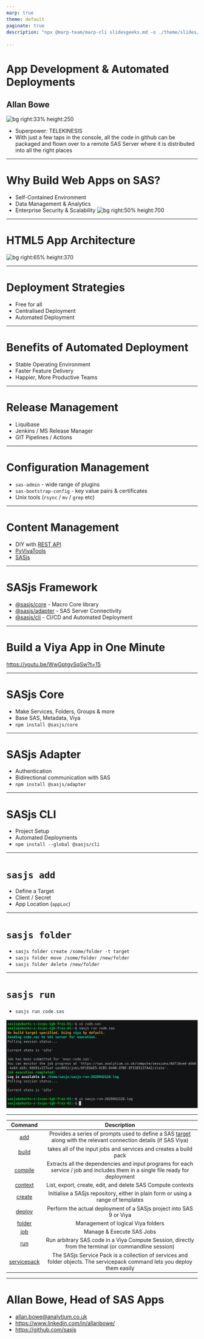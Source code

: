 ```yaml
---
marp: true
theme: default
paginate: true
description: "npx @marp-team/marp-cli slidesgeeks.md -o ./theme/slides/geeks.html"

---
```

<!-- header: ![h:5em](https://upload.wikimedia.org/wikipedia/commons/9/97/%E0%A6%B8%E0%A7%8D%E0%A6%AF%E0%A6%BE%E0%A6%B8_%E0%A6%B2%E0%A7%8B%E0%A6%97%E0%A7%8B.png)-->

# App Development & Automated Deployments
## Allan Bowe

![bg right:33% height:250 ](https://datacontroller.io/wp-content/uploads/2020/10/abow.png)

- Superpower: TELEKINESIS
- With just a few taps in the console, all the code in github can be packaged and flown over to  a remote SAS Server where it is distributed into all the right places

<!-- TRANSCRIPT
My name is Allan Bowe and this is a very short overview of building and deploying HTML5 apps on SAS.
-->

---
# Why Build Web Apps on SAS?

- Self-Contained Environment
- Data Management & Analytics
- Enterprise Security & Scalability
![bg right:50% height:700](https://algorithmia.com/blog/wp-content/uploads/2019/10/Jira_workflow_animation.gif)


<!-- TRANSCRIPT
Why SAS? Firstly it's completely self contained. Everything you need is already provisioned as part of the standard platform, such as:
 - SAS Web Server
 - Application Server
 - Load Balancing
and of course, dozens of access engines for data management inside pretty much any cloud database you can imagine, plus of course, the analytics.
SAS also providesformidable integration with Enterprise IT, such as LDAP
integration, SAML, Single Signon, data encryption, SSL, etc.

Beyond the scalability of SAS itself, web apps are inherently scalable.
They can be deployed to any device with a browser, where they'll run
safely inside that browser sandbox.
-->


---


# HTML5 App Architecture

![bg right:65% height:370 ](https://sasjs.io/img/architecture.png)

<!--
here I discuss the different parts to be deployed
-->

---
# Deployment Strategies

- Free for all
- Centralised Deployment
- Automated Deployment

<!-- TRANSCRIPT
In terms of deployment SAS does make it very easy to just open up a web application such as Environment Manager or SAS Studio and start writing code and making changes.

This strategy might work well if there are just one or two users on the box, but it's a risky way of working as you have no real mechanism to roll back changes to to track the changes being made.

A centralised model might involve the developer writing some release notes and preparing a package for an administrator to promote.  This provides some level of control, but does create a bottleneck on the administrators.

Automated deployment is really the best strategy, especially in Viya where everything can now performed using REST APIs and commandline tools.  A change might be reviewed as part of a pull request, and autodeployed following a merge to a nominated GIT branch, providing full transparency and the ability to run automated tests with every commit.
-->


---
# Benefits of Automated Deployment

- Stable Operating Environment
- Faster Feature Delivery
- Happier, More Productive Teams

<!-- TRANSCRIPT
Benefits include a more stable environment, especially when deploying frequently as smaller changes are easier to roll back.

Regular deployments also make for faster feature delivery, which not only
delights business stakeholders but the development teams also - they get
to spend more time building cool stuff and less time attending Release
Meetings and filling out paperwork.
-->


---
# Release Management

- Liquibase
- Jenkins / MS Release Manager
- GIT Pipelines / Actions


<!-- TRANSCRIPT
Tools for running release processes include liquibase, for databases, deployment orchestrators such as Jenkins
and Release Manager, and integrated containers such as pipelines (bitbucket, gitlab) and github actions.
-->

---
# Configuration Management

- `sas-admin` - wide range of plugins
- `sas-bootstrap-config` - key value pairs & certificates
- Unix tools (`rsync` / `mv` / `grep` etc)


<!-- TRANSCRIPT
The SAS Admin CLi has a range of plugins to handle authorization rules, backups, models, promotions etc.
SAS Bootstrap Config can help you modify and even undo settings even whilst the services are down.


-->

---
# Content Management

- DIY with [REST API](https://developer.sas.com/guides/restapis/viya-rest.html)
- [PyViyaTools](https://github.com/sassoftware/pyviyatools)
- [SASjs](https://cli.sasjs.io)

<!-- TRANSCRIPT
Whichever tool you use, in order to connect to SAS there are three major
options:
* doing it yourself with your preferred language - most flexible, can also
take the most time
* If you like python, then the pyviya tools has a bunch of utilities
* And because we're web developers, we built a deployment framework using Node, which we call SASjs
-->
---
# SASjs Framework

- [@sasjs/core](https://github.com/sasjs/core) - Macro Core library
- [@sasjs/adapter](https://github.com/sasjs/adapter) - SAS Server Connectivity
- [@sasjs/cli](https://github.com/sasjs/cli) - CI/CD and Automated Deployment

<!--
Now I've given you a flavour of what can be done with SASjs, lets break down what it actually is.  It's a framework of parts.  Each part can be used individually, but when used together they provide a serious accelerator for SAS app development & deployment.
The key components are:
* Macro Core library, written in SAS
* The Adapter which provide the connectivity to SAS, written in Typescript
* CLI, written in Javascript, which uses the adapter under the hood.
-->



---
# Build a Viya App in One Minute

https://youtu.be/WwGptgvSqSw?t=15

<!-- TRANSCRIPT
Here I will walk through the video and explain the process as we go
-->

---
# SASjs Core

- Make Services, Folders, Groups & more
- Base SAS, Metadata, Viya
- `npm install @sasjs/core`

<!-- TRANSCRIPT
Over 100 utility macros to accelerate app development at the backend, whether that's standalone SAS, SAS 9 or Viya.
It can be installed locally in a GIT project and version locked with NPM, included directly from the git repo in a SAS session, or deployed in a more traditional way using SASAUTOs.
-->

---
# SASjs Adapter

- Authentication
- Bidirectional communication with SAS
- `npm install @sasjs/adapter`

<!-- TRANSCRIPT
The adapter handles SAS Logon authentication and all the back and forth between the frontend app and the backend SAS server.  It can be installed locally in an NPM project, or directly in any web app with a script tag.
-->

---
# SASjs CLI

- Project Setup
- Automated Deployments
- `npm install --global @sasjs/cli`

<!-- TRANSCRIPT
The CLI provides an opinionated project setup and a set of easy to use commands for handling common deployment tasks. It needs to be installed globally in order to be available in your preferred shell window.
-->

---
# `sasjs add`

- Define a Target
- Client / Secret
- App Location (`appLoc`)

---
# `sasjs folder`

- `sasjs folder create /some/folder -t target`
- `sasjs folder move /some/folder /new/folder`
- `sasjs folder delete /new/folder`


---

# `sasjs run`

- `sasjs run code.sas`

![bg right:60% height:450](docs/img/sasjsrun1.png)

---
<!-- header: ![h:3em](https://sasjs.io/img/js-logo700x389.png)-->


| Command |Description|
|:-------:|:----:|
|   [add](https://cli.sasjs.io/add)   | Provides a series of prompts used to define a SAS  [target](https://sasjs.io/glossary#target ) along with the relevant connection details (if SAS Viya) |
|[build](https://cli.sasjs.io/build)  |takes all of the input jobs and services and creates a build pack|
|[compile](https://cli.sasjs.io/compile)|Extracts all the dependencies and input programs for each service / job and includes them in a single file ready for deployment|
|[context](https://cli.sasjs.io/context)|List, export, create, edit, and delete SAS Compute contexts|
|[create](https://cli.sasjs.io/create)| Initialise a SASjs repository, either in plain form or using a range of templates|
|[deploy](https://cli.sasjs.io/deploy)|Perform the actual deployment of a SASjs project into SAS 9 or Viya|
|[folder](https://cli.sasjs.io/folder)|Management of logical Viya folders|
|[job](https://cli.sasjs.io/job)|Manage & Execute SAS Jobs|
|[run](https://cli.sasjs.io/run)|Run arbitrary SAS code in a Viya Compute Session, directly from the terminal (or commandline session)|
|[servicepack](/servicepack)|The SASjs Service Pack is a collection of services and folder objects.  The servicepack command lets you deploy them easily|

<!-- TRANSCRIPT
We have a growing number of additional actions, and if there's any you'd like to see, just head over to the repo and raise an issue.
-->

---
<!-- header: ![h:6em](https://sasjs.io/img/js-logo700x389.png)-->

# Allan Bowe, Head of SAS Apps

- allan.bowe@analytium.co.uk
- https://www.linkedin.com/in/allanbowe/
- https://github.com/sasjs

<!-- TRANSCRIPT
The github link is right there, feel free to reach out if you'd like to know more, we'd be happy to arrange workshop or training session for you and your team.
-->